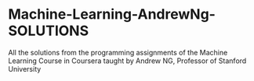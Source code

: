 # Machine-Learning-AndrewNg-SOLUTIONS
All the solutions from the programming assignments of the Machine Learning Course in Coursera taught by Andrew NG, Professor of Stanford University
